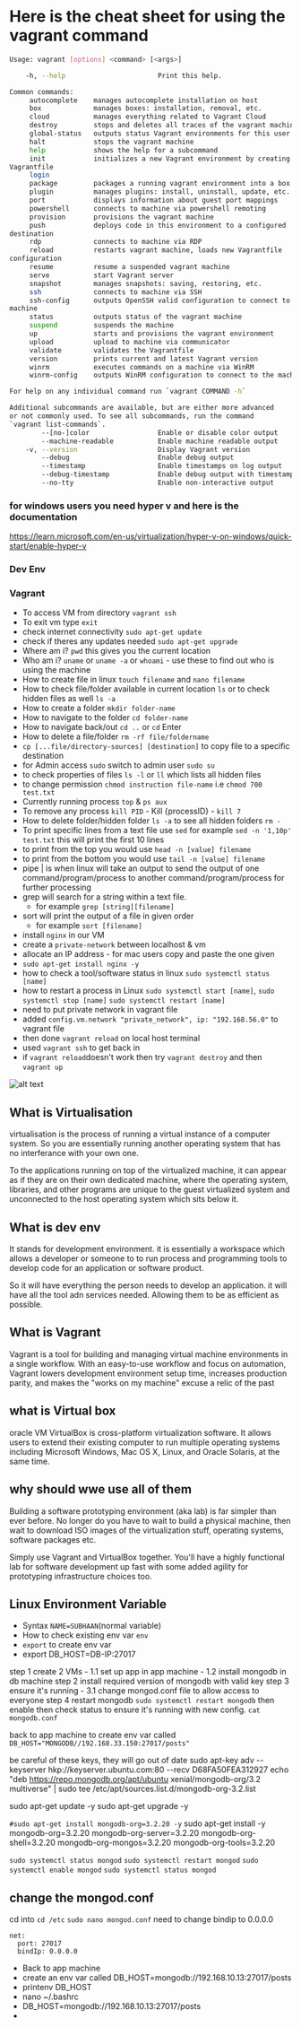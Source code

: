 # Here is the cheat sheet for using the vagrant command

```bash
Usage: vagrant [options] <command> [<args>]

    -h, --help                       Print this help.

Common commands:
     autocomplete    manages autocomplete installation on host
     box             manages boxes: installation, removal, etc.
     cloud           manages everything related to Vagrant Cloud
     destroy         stops and deletes all traces of the vagrant machine
     global-status   outputs status Vagrant environments for this user
     halt            stops the vagrant machine
     help            shows the help for a subcommand
     init            initializes a new Vagrant environment by creating a 
Vagrantfile
     login           
     package         packages a running vagrant environment into a box
     plugin          manages plugins: install, uninstall, update, etc.
     port            displays information about guest port mappings
     powershell      connects to machine via powershell remoting
     provision       provisions the vagrant machine
     push            deploys code in this environment to a configured 
destination
     rdp             connects to machine via RDP
     reload          restarts vagrant machine, loads new Vagrantfile 
configuration
     resume          resume a suspended vagrant machine
     serve           start Vagrant server
     snapshot        manages snapshots: saving, restoring, etc.
     ssh             connects to machine via SSH
     ssh-config      outputs OpenSSH valid configuration to connect to the 
machine
     status          outputs status of the vagrant machine
     suspend         suspends the machine
     up              starts and provisions the vagrant environment
     upload          upload to machine via communicator
     validate        validates the Vagrantfile
     version         prints current and latest Vagrant version
     winrm           executes commands on a machine via WinRM
     winrm-config    outputs WinRM configuration to connect to the machine

For help on any individual command run `vagrant COMMAND -h`

Additional subcommands are available, but are either more advanced
or not commonly used. To see all subcommands, run the command
`vagrant list-commands`.
        --[no-]color                 Enable or disable color output
        --machine-readable           Enable machine readable output
    -v, --version                    Display Vagrant version
        --debug                      Enable debug output
        --timestamp                  Enable timestamps on log output
        --debug-timestamp            Enable debug output with timestamps
        --no-tty                     Enable non-interactive output

```
### for windows users you need hyper v and here is the documentation
https://learn.microsoft.com/en-us/virtualization/hyper-v-on-windows/quick-start/enable-hyper-v

### Dev Env
### Vagrant

- To access VM from directory `vagrant ssh`
- To exit vm type `exit`
- check internet connectivity `sudo apt-get update`
- check if theres any updates needed `sudo apt-get upgrade`
- Where am i? `pwd` this gives you the current location
- Who am i? `uname` or `uname -a` or `whoami` - use these to find out who is using the machine
- How to create file in linux `touch filename` and `nano filename`
- How to check file/folder available in current location `ls` or to check hidden files as well `ls -a`
- How to create a folder `mkdir folder-name`
- How to navigate to the folder `cd folder-name`
- How to navigate back/out `cd ..` or `cd` Enter
- How to delete a file/folder `rm -rf file/foldername`
- `cp [...file/directory-sources] [destination]` to copy file to a specific destination
- for Admin access `sudo` switch to admin user `sudo su`
- to check properties of files `ls -l` or `ll` which lists all hidden files 
- to change permission `chmod instruction file-name` i.e `chmod 700 test.txt`
- Currently running process `top` & `ps aux`
- To remove any process `kill PID` - Kill {processID} - `kill 7`
- How to delete folder/hidden folder `ls -a` to see all hidden folders `rm -`
- To print specific lines from a text file use `sed` for example `sed -n '1,10p' test.txt` this will print the first 10 lines
- to print from the top you would use `head -n [value] filename`
- to print from the bottom you would use `tail -n [value] filename`
- pipe | is when linux will take an output to send the output of one command/program/process to another command/program/process for further processing
- grep will search for a string within a text file.
     - for example `grep [string][filename]`
- sort will print the output of a file in given order
     - for example `sort [filename]` 
- install `nginx` in our VM
- create a `private-network` between localhost & vm
- allocate an IP address - for mac users copy and paste the one given
- `sudo apt-get install nginx -y`
- how to check a tool/software status in linux `sudo systemctl status [name]`
- how to restart a process in Linux `sudo systemctl start [name]`, `sudo systemctl stop [name]` `sudo systemctl restart [name]`
- need to put private network in vagrant file
- added `config.vm.network "private_network", ip: "192.168.56.0"` to vagrant file
- then done `vagrant reload` on local host terminal
- used `vagrant ssh` to get back in
- if `vagrant reload`doesn't work then try `vagrant destroy`  and then `vagrant up`

![alt text](https://github.com/Subzy132/eng130-VMintro/blob/main/images/Screenshot%202022-10-18%20at%2016.02.08.png)

## What is Virtualisation

virtualisation is the process of running a virtual instance of a computer system. So you are essentially running another operating system that has no interferance with your own one. 

To the applications running on top of the virtualized machine, it can appear as if they are on their own dedicated machine, where the operating system, libraries, and other programs are unique to the guest virtualized system and unconnected to the host operating system which sits below it.

## What is dev env

It stands for development environment. it is essentially a workspace which allows a developer or someone to to run process and programming tools to develop code for an application or software product. 

So it will have everything the person needs to develop an application. it will have all the tool adn services needed. Allowing them to be as efficient as possible. 

## What is Vagrant


Vagrant is a tool for building and managing virtual machine environments in a single workflow. With an easy-to-use workflow and focus on automation, Vagrant lowers development environment setup time, increases production parity, and makes the "works on my machine" excuse a relic of the past


## what is Virtual box

oracle VM VirtualBox is cross-platform virtualization software. It allows users to extend their existing computer to run multiple operating systems including Microsoft Windows, Mac OS X, Linux, and Oracle Solaris, at the same time.

## why should wwe use all of them

Building a software prototyping environment (aka lab) is far simpler than ever before. No longer do you have to wait to build a physical machine, then wait to download ISO images of the virtualization stuff, operating systems, software packages etc.

Simply use Vagrant and VirtualBox together. You'll have a highly functional lab for software development up fast with some added agility for prototyping infrastructure choices too. 

## Linux Environment Variable

- Syntax `NAME=SUBHAAN`(normal variable)
- How to check existing env var `env`
- `export` to create env var
- export DB_HOST=DB-IP:27017


step 1 create 2 VMs - 1.1 set up app in app machine - 1.2 install mongodb in db machine
step 2 install required version of mongodb with valid key
step 3 ensure it's running - 3.1 change mongod.conf file to allow access to everyone
step 4 restart mongodb `sudo systemctl restart mongodb` then enable then check status to ensure it's running with new config. `cat mongodb.conf`

back to app machine to create env var called `DB_HOST="MONGODB//192.168.33.150:27017/posts"`

 be careful of these keys, they will go out of date
sudo apt-key adv --keyserver hkp://keyserver.ubuntu.com:80 --recv D68FA50FEA312927
echo "deb https://repo.mongodb.org/apt/ubuntu xenial/mongodb-org/3.2 multiverse" | sudo tee /etc/apt/sources.list.d/mongodb-org-3.2.list

sudo apt-get update -y
sudo apt-get upgrade -y

``#sudo apt-get install mongodb-org=3.2.20 -y``
sudo apt-get install -y mongodb-org=3.2.20 mongodb-org-server=3.2.20 mongodb-org-shell=3.2.20 mongodb-org-mongos=3.2.20 mongodb-org-tools=3.2.20

`sudo systemctl status mongod`
`sudo systemctl restart mongod`
`sudo systemctl enable mongod`
`sudo systemctl status mongod`

## change the mongod.conf 
cd into `cd /etc`
`sudo nano mongod.conf`
need to change bindip to 0.0.0.0

```
net:
  port: 27017
  bindIp: 0.0.0.0
```

- Back to app machine
- create an env var called DB_HOST=mongodb://192.168.10.13:27017/posts
- printenv DB_HOST
- nano ~/.bashrc
- DB_HOST=mongodb://192.168.10.13:27017/posts
- 